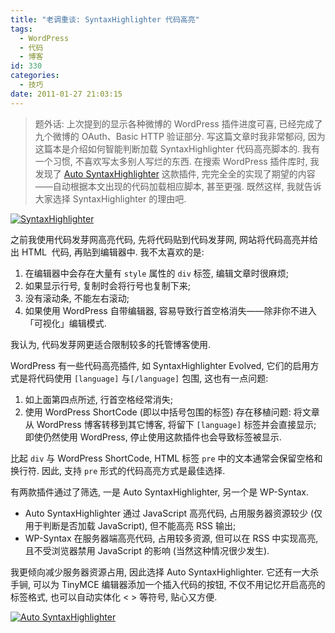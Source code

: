 ```yaml
---
title: "老调重谈: SyntaxHighlighter 代码高亮"
tags:
  - WordPress
  - 代码
  - 博客
id: 330
categories:
  - 技巧
date: 2011-01-27 21:03:15
---
```


> 题外话: 上次提到的显示各种微博的 WordPress 插件进度可喜, 已经完成了九个微博的 OAuth、Basic HTTP 验证部分.
写这篇文章时我非常郁闷, 因为这篇本是介绍如何智能判断加载 SyntaxHighlighter 代码高亮脚本的. 我有一个习惯, 不喜欢写太多别人写烂的东西. 在搜索 WordPress 插件库时, 我发现了 [Auto SyntaxHighlighter](http://www.akii.org/auto-syntaxhighlighter.html) 这款插件, 完完全全的实现了期望的内容——自动根据本文出现的代码加载相应脚本, 甚至更强. 既然这样, 我就告诉大家选择 SyntaxHighlighter 的理由吧.

[![SyntaxHighlighter](//img.beamnote.com/2011/syntaxhighlighter.jpg)](//img.beamnote.com/2011/syntaxhighlighter.jpg)<!-- more -->

之前我使用代码发芽网高亮代码, 先将代码贴到代码发芽网, 网站将代码高亮并给出 HTML  代码, 再贴到编辑器中. 我不太喜欢的是:

1. 在编辑器中会存在大量有 `style` 属性的 `div` 标签, 编辑文章时很麻烦;
2. 如果显示行号, 复制时会将行号也复制下来;
3. 没有滚动条, 不能左右滚动;
4. 如果使用 WordPress 自带编辑器, 容易导致行首空格消失——除非你不进入「可视化」编辑模式.

我认为, 代码发芽网更适合限制较多的托管博客使用.

WordPress 有一些代码高亮插件, 如 SyntaxHighlighter Evolved, 它们的启用方式是将代码使用 `[language]` 与`[/language]` 包围, 这也有一点问题:

1. 如上面第四点所述, 行首空格经常消失;
2. 使用 WordPress ShortCode (即以中括号包围的标签) 存在移植问题: 将文章从 WordPress 博客转移到其它博客, 将留下 `[language]` 标签并会直接显示; 即使仍然使用 WordPress, 停止使用这款插件也会导致标签被显示.

比起 `div` 与 WordPress ShortCode, HTML 标签 `pre` 中的文本通常会保留空格和换行符. 因此, 支持 `pre` 形式的代码高亮方式是最佳选择.

有两款插件通过了筛选, 一是 Auto SyntaxHighlighter, 另一个是 WP-Syntax.

* Auto SyntaxHighlighter 通过 JavaScript 高亮代码, 占用服务器资源较少 (仅用于判断是否加载 JavaScript), 但不能高亮 RSS 输出;
* WP-Syntax 在服务器端高亮代码, 占用较多资源, 但可以在 RSS 中实现高亮, 且不受浏览器禁用 JavaScript 的影响 (当然这种情况很少发生).

我更倾向减少服务器资源占用, 因此选择 Auto SyntaxHighlighter. 它还有一大杀手锏, 可以为 TinyMCE 编辑器添加一个插入代码的按钮, 不仅不用记忆开启高亮的标签格式, 也可以自动实体化 < > 等符号, 贴心又方便.

[![Auto SyntaxHighlighter](//img.beamnote.com/2011/auto-syntaxhighlighter.jpg)](//img.beamnote.com/2011/auto-syntaxhighlighter.jpg)
